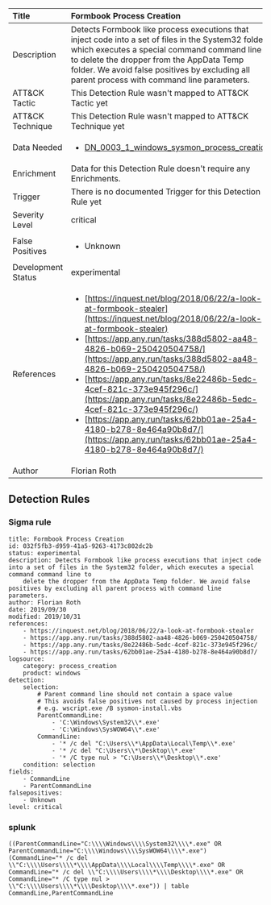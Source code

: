 | Title                | Formbook Process Creation                                                                                                                                                 |
|:---------------------|:------------------------------------------------------------------------------------------------------------------------------------------------------------|
| Description          | Detects Formbook like process executions that inject code into a set of files in the System32 folder, which executes a special command command line to delete the dropper from the AppData Temp folder. We avoid false positives by excluding all parent process with command line parameters.                                                                                                                                           |
| ATT&amp;CK Tactic    |   This Detection Rule wasn't mapped to ATT&amp;CK Tactic yet  |
| ATT&amp;CK Technique |  This Detection Rule wasn't mapped to ATT&amp;CK Technique yet  |
| Data Needed          | <ul><li>[DN_0003_1_windows_sysmon_process_creation](../Data_Needed/DN_0003_1_windows_sysmon_process_creation.md)</li></ul>  |
| Enrichment           |  Data for this Detection Rule doesn't require any Enrichments.  |
| Trigger              |  There is no documented Trigger for this Detection Rule yet  |
| Severity Level       | critical |
| False Positives      | <ul><li>Unknown</li></ul>  |
| Development Status   | experimental |
| References           | <ul><li>[https://inquest.net/blog/2018/06/22/a-look-at-formbook-stealer](https://inquest.net/blog/2018/06/22/a-look-at-formbook-stealer)</li><li>[https://app.any.run/tasks/388d5802-aa48-4826-b069-250420504758/](https://app.any.run/tasks/388d5802-aa48-4826-b069-250420504758/)</li><li>[https://app.any.run/tasks/8e22486b-5edc-4cef-821c-373e945f296c/](https://app.any.run/tasks/8e22486b-5edc-4cef-821c-373e945f296c/)</li><li>[https://app.any.run/tasks/62bb01ae-25a4-4180-b278-8e464a90b8d7/](https://app.any.run/tasks/62bb01ae-25a4-4180-b278-8e464a90b8d7/)</li></ul>  |
| Author               | Florian Roth |


## Detection Rules

### Sigma rule

```
title: Formbook Process Creation
id: 032f5fb3-d959-41a5-9263-4173c802dc2b
status: experimental
description: Detects Formbook like process executions that inject code into a set of files in the System32 folder, which executes a special command command line to
    delete the dropper from the AppData Temp folder. We avoid false positives by excluding all parent process with command line parameters.
author: Florian Roth
date: 2019/09/30
modified: 2019/10/31
references:
    - https://inquest.net/blog/2018/06/22/a-look-at-formbook-stealer
    - https://app.any.run/tasks/388d5802-aa48-4826-b069-250420504758/
    - https://app.any.run/tasks/8e22486b-5edc-4cef-821c-373e945f296c/
    - https://app.any.run/tasks/62bb01ae-25a4-4180-b278-8e464a90b8d7/
logsource:
    category: process_creation
    product: windows
detection:
    selection:
        # Parent command line should not contain a space value
        # This avoids false positives not caused by process injection
        # e.g. wscript.exe /B sysmon-install.vbs
        ParentCommandLine: 
            - 'C:\Windows\System32\\*.exe'
            - 'C:\Windows\SysWOW64\\*.exe'
        CommandLine: 
            - '* /c del "C:\Users\\*\AppData\Local\Temp\\*.exe'
            - '* /c del "C:\Users\\*\Desktop\\*.exe'
            - '* /C type nul > "C:\Users\\*\Desktop\\*.exe'
    condition: selection
fields:
    - CommandLine
    - ParentCommandLine
falsepositives:
    - Unknown
level: critical

```





### splunk
    
```
((ParentCommandLine="C:\\\\Windows\\\\System32\\\\*.exe" OR ParentCommandLine="C:\\\\Windows\\\\SysWOW64\\\\*.exe") (CommandLine="* /c del \\"C:\\\\Users\\\\*\\\\AppData\\\\Local\\\\Temp\\\\*.exe" OR CommandLine="* /c del \\"C:\\\\Users\\\\*\\\\Desktop\\\\*.exe" OR CommandLine="* /C type nul > \\"C:\\\\Users\\\\*\\\\Desktop\\\\*.exe")) | table CommandLine,ParentCommandLine
```



